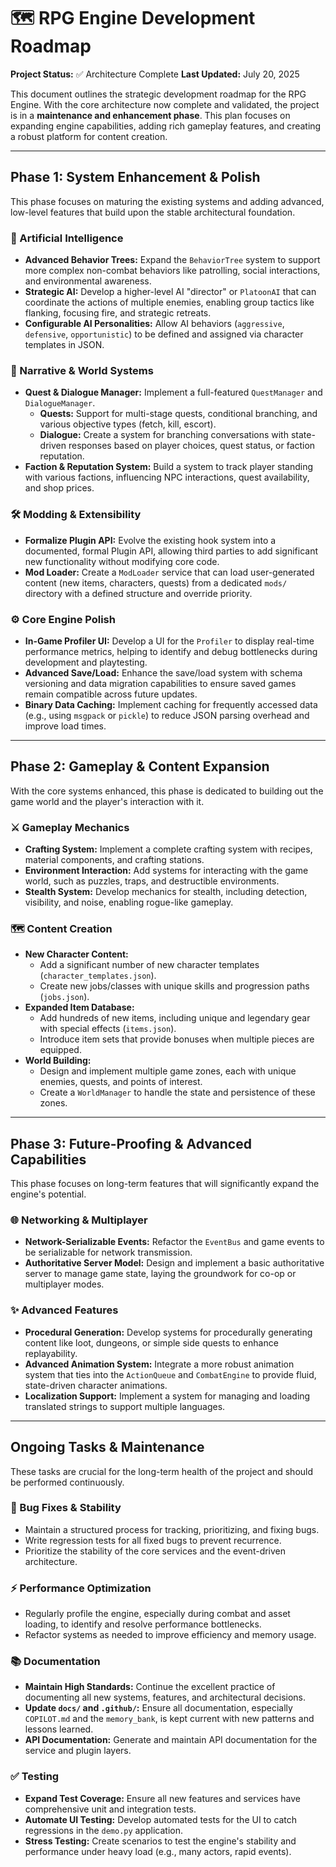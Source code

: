 # 🗺️ RPG Engine Development Roadmap

**Project Status:** ✅ Architecture Complete
**Last Updated:** July 20, 2025

This document outlines the strategic development roadmap for the RPG Engine. With the core architecture now complete and validated, the project is in a **maintenance and enhancement phase**. This plan focuses on expanding engine capabilities, adding rich gameplay features, and creating a robust platform for content creation.

---

## Phase 1: System Enhancement & Polish

This phase focuses on maturing the existing systems and adding advanced, low-level features that build upon the stable architectural foundation.

### 🧠 Artificial Intelligence
*   **Advanced Behavior Trees:** Expand the `BehaviorTree` system to support more complex non-combat behaviors like patrolling, social interactions, and environmental awareness.
*   **Strategic AI:** Develop a higher-level AI "director" or `PlatoonAI` that can coordinate the actions of multiple enemies, enabling group tactics like flanking, focusing fire, and strategic retreats.
*   **Configurable AI Personalities:** Allow AI behaviors (`aggressive`, `defensive`, `opportunistic`) to be defined and assigned via character templates in JSON.

### 📖 Narrative & World Systems
*   **Quest & Dialogue Manager:** Implement a full-featured `QuestManager` and `DialogueManager`.
    *   **Quests:** Support for multi-stage quests, conditional branching, and various objective types (fetch, kill, escort).
    *   **Dialogue:** Create a system for branching conversations with state-driven responses based on player choices, quest status, or faction reputation.
*   **Faction & Reputation System:** Build a system to track player standing with various factions, influencing NPC interactions, quest availability, and shop prices.

### 🛠️ Modding & Extensibility
*   **Formalize Plugin API:** Evolve the existing hook system into a documented, formal Plugin API, allowing third parties to add significant new functionality without modifying core code.
*   **Mod Loader:** Create a `ModLoader` service that can load user-generated content (new items, characters, quests) from a dedicated `mods/` directory with a defined structure and override priority.

### ⚙️ Core Engine Polish
*   **In-Game Profiler UI:** Develop a UI for the `Profiler` to display real-time performance metrics, helping to identify and debug bottlenecks during development and playtesting.
*   **Advanced Save/Load:** Enhance the save/load system with schema versioning and data migration capabilities to ensure saved games remain compatible across future updates.
*   **Binary Data Caching:** Implement caching for frequently accessed data (e.g., using `msgpack` or `pickle`) to reduce JSON parsing overhead and improve load times.

---

## Phase 2: Gameplay & Content Expansion

With the core systems enhanced, this phase is dedicated to building out the game world and the player's interaction with it.

### ⚔️ Gameplay Mechanics
*   **Crafting System:** Implement a complete crafting system with recipes, material components, and crafting stations.
*   **Environment Interaction:** Add systems for interacting with the game world, such as puzzles, traps, and destructible environments.
*   **Stealth System:** Develop mechanics for stealth, including detection, visibility, and noise, enabling rogue-like gameplay.

### 🗺️ Content Creation
*   **New Character Content:**
    *   Add a significant number of new character templates (`character_templates.json`).
    *   Create new jobs/classes with unique skills and progression paths (`jobs.json`).
*   **Expanded Item Database:**
    *   Add hundreds of new items, including unique and legendary gear with special effects (`items.json`).
    *   Introduce item sets that provide bonuses when multiple pieces are equipped.
*   **World Building:**
    *   Design and implement multiple game zones, each with unique enemies, quests, and points of interest.
    *   Create a `WorldManager` to handle the state and persistence of these zones.

---

## Phase 3: Future-Proofing & Advanced Capabilities

This phase focuses on long-term features that will significantly expand the engine's potential.

### 🌐 Networking & Multiplayer
*   **Network-Serializable Events:** Refactor the `EventBus` and game events to be serializable for network transmission.
*   **Authoritative Server Model:** Design and implement a basic authoritative server to manage game state, laying the groundwork for co-op or multiplayer modes.

### ✨ Advanced Features
*   **Procedural Generation:** Develop systems for procedurally generating content like loot, dungeons, or simple side quests to enhance replayability.
*   **Advanced Animation System:** Integrate a more robust animation system that ties into the `ActionQueue` and `CombatEngine` to provide fluid, state-driven character animations.
*   **Localization Support:** Implement a system for managing and loading translated strings to support multiple languages.

---

## Ongoing Tasks & Maintenance

These tasks are crucial for the long-term health of the project and should be performed continuously.

### 🐞 Bug Fixes & Stability
*   Maintain a structured process for tracking, prioritizing, and fixing bugs.
*   Write regression tests for all fixed bugs to prevent recurrence.
*   Prioritize the stability of the core services and the event-driven architecture.

### ⚡ Performance Optimization
*   Regularly profile the engine, especially during combat and asset loading, to identify and resolve performance bottlenecks.
*   Refactor systems as needed to improve efficiency and memory usage.

### 📚 Documentation
*   **Maintain High Standards:** Continue the excellent practice of documenting all new systems, features, and architectural decisions.
*   **Update `docs/` and `.github/`:** Ensure all documentation, especially `COPILOT.md` and the `memory_bank`, is kept current with new patterns and lessons learned.
*   **API Documentation:** Generate and maintain API documentation for the service and plugin layers.

### ✅ Testing
*   **Expand Test Coverage:** Ensure all new features and services have comprehensive unit and integration tests.
*   **Automate UI Testing:** Develop automated tests for the UI to catch regressions in the `demo.py` application.
*   **Stress Testing:** Create scenarios to test the engine's stability and performance under heavy load (e.g., many actors, rapid events).